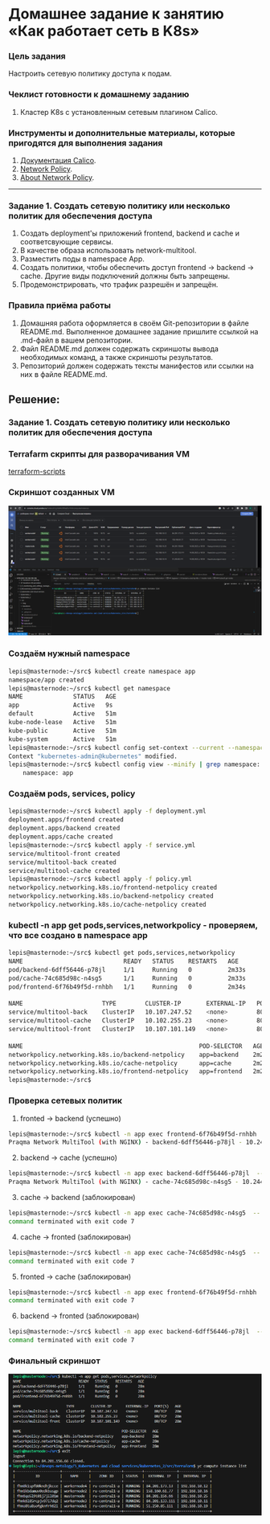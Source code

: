 # Домашнее задание к занятию «Как работает сеть в K8s»

### Цель задания

Настроить сетевую политику доступа к подам.

### Чеклист готовности к домашнему заданию

1. Кластер K8s с установленным сетевым плагином Calico.

### Инструменты и дополнительные материалы, которые пригодятся для выполнения задания

1. [Документация Calico](https://www.tigera.io/project-calico/).
2. [Network Policy](https://kubernetes.io/docs/concepts/services-networking/network-policies/).
3. [About Network Policy](https://docs.projectcalico.org/about/about-network-policy).

-----

### Задание 1. Создать сетевую политику или несколько политик для обеспечения доступа

1. Создать deployment'ы приложений frontend, backend и cache и соответсвующие сервисы.
2. В качестве образа использовать network-multitool.
3. Разместить поды в namespace App.
4. Создать политики, чтобы обеспечить доступ frontend -> backend -> cache. Другие виды подключений должны быть запрещены.
5. Продемонстрировать, что трафик разрешён и запрещён.

### Правила приёма работы

1. Домашняя работа оформляется в своём Git-репозитории в файле README.md. Выполненное домашнее задание пришлите ссылкой на .md-файл в вашем репозитории.
2. Файл README.md должен содержать скриншоты вывода необходимых команд, а также скриншоты результатов.
3. Репозиторий должен содержать тексты манифестов или ссылки на них в файле README.md.


## Решение:
### Задание 1. Создать сетевую политику или несколько политик для обеспечения доступа
### Terrafarm скрипты для разворачивания VM  
[terraform-scripts](https://github.com/Lepisok/devops-netology/tree/main/5_Kubernetes%20and%20cloud%20services/kubernetes_2/src/terraform)

### Скриншот созданных VM  
![img_1.png](src/img/img_1.png)  


### Создаём нужный namespace
```bash
lepis@masternode:~/src$ kubectl create namespace app
namespace/app created
lepis@masternode:~/src$ kubectl get namespace
NAME              STATUS   AGE
app               Active   9s
default           Active   51m
kube-node-lease   Active   51m
kube-public       Active   51m
kube-system       Active   51m
lepis@masternode:~/src$ kubectl config set-context --current --namespace=app
Context "kubernetes-admin@kubernetes" modified.
lepis@masternode:~/src$ kubectl config view --minify | grep namespace:
    namespace: app
```

### Создаём pods, services, policy
```bash
lepis@masternode:~/src$ kubectl apply -f deployment.yml 
deployment.apps/frontend created
deployment.apps/backend created
deployment.apps/cache created
lepis@masternode:~/src$ kubectl apply -f service.yml 
service/multitool-front created
service/multitool-back created
service/multitool-cache created
lepis@masternode:~/src$ kubectl apply -f policy.yml 
networkpolicy.networking.k8s.io/frontend-netpolicy created
networkpolicy.networking.k8s.io/backend-netpolicy created
networkpolicy.networking.k8s.io/cache-netpolicy created
```

### kubectl -n app get pods,services,networkpolicy - проверяем, что все создано в namespace app
```bash
lepis@masternode:~/src$ kubectl get pods,services,networkpolicy
NAME                            READY   STATUS    RESTARTS   AGE
pod/backend-6dff56446-p78jl     1/1     Running   0          2m33s
pod/cache-74c685d98c-n4sg5      1/1     Running   0          2m33s
pod/frontend-6f76b49f5d-rnhbh   1/1     Running   0          2m34s

NAME                      TYPE        CLUSTER-IP       EXTERNAL-IP   PORT(S)   AGE
service/multitool-back    ClusterIP   10.107.247.52    <none>        80/TCP    2m29s
service/multitool-cache   ClusterIP   10.102.255.23    <none>        80/TCP    2m29s
service/multitool-front   ClusterIP   10.107.101.149   <none>        80/TCP    2m29s

NAME                                                 POD-SELECTOR   AGE
networkpolicy.networking.k8s.io/backend-netpolicy    app=backend    2m25s
networkpolicy.networking.k8s.io/cache-netpolicy      app=cache      2m25s
networkpolicy.networking.k8s.io/frontend-netpolicy   app=frontend   2m25s
lepis@masternode:~/src$ 
```

### Проверка сетевых политик
1. fronted -> backend (успешно)
```bash
lepis@masternode:~/src$ kubectl -n app exec frontend-6f76b49f5d-rnhbh  -- curl -s http://multitool-back.app.svc.cluster.local  
Praqma Network MultiTool (with NGINX) - backend-6dff56446-p78jl - 10.244.212.1 - HTTP: 80 , HTTPS: 443  
```
2. backend -> cache (успешно)  
``` bash  
lepis@masternode:~/src$ kubectl -n app exec backend-6dff56446-p78jl  -- curl -s http://multitool-cache.app.svc.cluster.local  
Praqma Network MultiTool (with NGINX) - cache-74c685d98c-n4sg5 - 10.244.241.129 - HTTP: 80 , HTTPS: 443  
```  
3. cache -> backend (заблокирован)  
```bash
lepis@masternode:~/src$ kubectl -n app exec cache-74c685d98c-n4sg5  -- curl -s http://multitool-back.app.svc.cluster.local  
command terminated with exit code 7  
```  
4. cache -> fronted (заблокирован)  
```bash
lepis@masternode:~/src$ kubectl -n app exec cache-74c685d98c-n4sg5  -- curl -s http://multitool-front.app.svc.cluster.local  
command terminated with exit code 7  
```
5. fronted -> cache (заблокирован) 
```bash  
lepis@masternode:~/src$ kubectl -n app exec frontend-6f76b49f5d-rnhbh  -- curl -s http://multitool-cache.app.svc.cluster.local  
command terminated with exit code 7  
```  
6. backend -> fronted (заблокирован)
```bash  
lepis@masternode:~/src$ kubectl -n app exec backend-6dff56446-p78jl  -- curl -s http://multitool-front.app.svc.cluster.local  
command terminated with exit code 7  
```

### Финальный скриншот
![img_2.png](src/img/img_2.png) 

